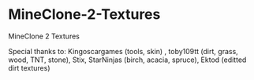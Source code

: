 # MineClone-2-Textures
MineClone 2 Textures

Special thanks to:
Kingoscargames (tools, skin) ,
toby109tt (dirt, grass, wood, TNT, stone),
Stix,
StarNinjas (birch, acacia, spruce),
Ektod (editted dirt textures)

